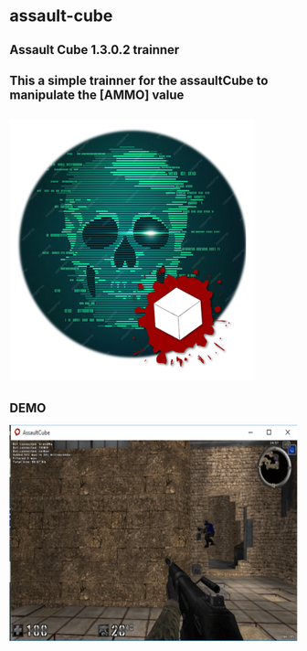 # assault-cube
**Assault Cube 1.3.0.2 trainner**
---
This a simple trainner for the assaultCube to manipulate the [AMMO] value
---

![AssaultCubeHack](https://raw.githubusercontent.com/adaomajor/assault-cube/main/caveira.png)
---

**DEMO**
---
![DEMO GIF](https://raw.githubusercontent.com/adaomajor/assault-cube/main/gif.gif)
